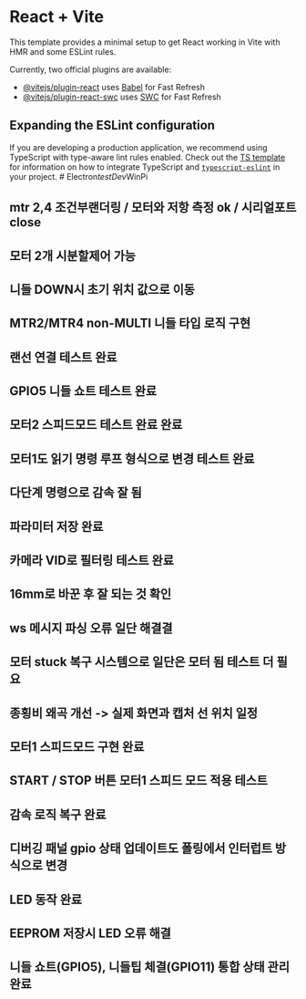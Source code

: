 # React + Vite

This template provides a minimal setup to get React working in Vite with HMR and some ESLint rules.

Currently, two official plugins are available:

- [@vitejs/plugin-react](https://github.com/vitejs/vite-plugin-react/blob/main/packages/plugin-react) uses [Babel](https://babeljs.io/) for Fast Refresh
- [@vitejs/plugin-react-swc](https://github.com/vitejs/vite-plugin-react/blob/main/packages/plugin-react-swc) uses [SWC](https://swc.rs/) for Fast Refresh

## Expanding the ESLint configuration

If you are developing a production application, we recommend using TypeScript with type-aware lint rules enabled. Check out the [TS template](https://github.com/vitejs/vite/tree/main/packages/create-vite/template-react-ts) for information on how to integrate TypeScript and [`typescript-eslint`](https://typescript-eslint.io) in your project.
#   E l e c t r o n _ t e s t D e v _ W i n P i 
 
 

## mtr 2,4 조건부랜더링 / 모터와 저항 측정 ok / 시리얼포트 close
## 모터 2개 시분할제어 가능 
## 니들 DOWN시 초기 위치 값으로 이동
## MTR2/MTR4 non-MULTI 니들 타입 로직 구현
## 랜선 연결 테스트 완료 
## GPIO5 니들 쇼트 테스트 완료
## 모터2 스피드모드 테스트 완료 완료
## 모터1도 읽기 명령 루프 형식으로 변경 테스트 완료
## 다단계 명령으로 감속 잘 됨 
## 파라미터 저장 완료
## 카메라 VID로 필터링 테스트 완료
## 16mm로 바꾼 후 잘 되는 것 확인
## ws 메시지 파싱 오류 일단 해결결
## 모터 stuck 복구 시스템으로 일단은 모터 됨 테스트 더 필요 
## 종횡비 왜곡 개선 -> 실제 화면과 캡처 선 위치 일정  
## 모터1 스피드모드 구현 완료
## START / STOP 버튼 모터1 스피드 모드 적용 테스트
## 감속 로직 복구 완료 
## 디버깅 패널 gpio 상태 업데이트도 폴링에서 인터럽트 방식으로 변경 
## LED 동작 완료 
## EEPROM 저장시 LED 오류 해결
## 니들 쇼트(GPIO5), 니들팁 체결(GPIO11) 통합 상태 관리 완료